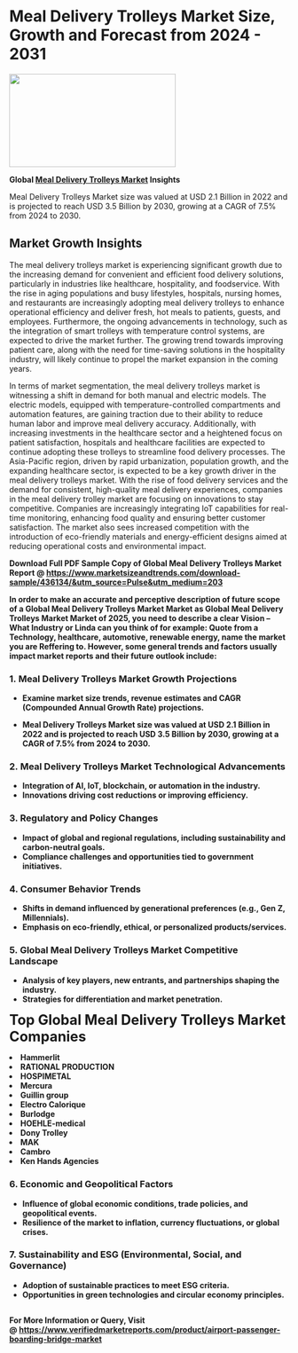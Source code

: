 <H1>Meal Delivery Trolleys Market Size, Growth and Forecast from 2024 - 2031</H1><img class="aligncenter size-medium wp-image-584254" src="https://thirdeyenews.in/wp-content/uploads/2024/09/Global-Market-Research-300x168.jpeg" alt="" width="300" height="168" /><p><strong>Global&nbsp;<a href="https://www.marketsizeandtrends.com/download-sample/436134/&amp;utm_source=Pulse&amp;utm_medium=203">Meal Delivery Trolleys Market</a> Insights</strong></p><p>Meal Delivery Trolleys Market size was valued at USD 2.1 Billion in 2022 and is projected to reach USD 3.5 Billion by 2030, growing at a CAGR of 7.5% from 2024 to 2030.</p><p><h2>Market Growth Insights</h2> <p>The meal delivery trolleys market is experiencing significant growth due to the increasing demand for convenient and efficient food delivery solutions, particularly in industries like healthcare, hospitality, and foodservice. With the rise in aging populations and busy lifestyles, hospitals, nursing homes, and restaurants are increasingly adopting meal delivery trolleys to enhance operational efficiency and deliver fresh, hot meals to patients, guests, and employees. Furthermore, the ongoing advancements in technology, such as the integration of smart trolleys with temperature control systems, are expected to drive the market further. The growing trend towards improving patient care, along with the need for time-saving solutions in the hospitality industry, will likely continue to propel the market expansion in the coming years.</p> <p><strong></strong></p> <p>In terms of market segmentation, the meal delivery trolleys market is witnessing a shift in demand for both manual and electric models. The electric models, equipped with temperature-controlled compartments and automation features, are gaining traction due to their ability to reduce human labor and improve meal delivery accuracy. Additionally, with increasing investments in the healthcare sector and a heightened focus on patient satisfaction, hospitals and healthcare facilities are expected to continue adopting these trolleys to streamline food delivery processes. The Asia-Pacific region, driven by rapid urbanization, population growth, and the expanding healthcare sector, is expected to be a key growth driver in the meal delivery trolleys market. With the rise of food delivery services and the demand for consistent, high-quality meal delivery experiences, companies in the meal delivery trolley market are focusing on innovations to stay competitive. Companies are increasingly integrating IoT capabilities for real-time monitoring, enhancing food quality and ensuring better customer satisfaction. The market also sees increased competition with the introduction of eco-friendly materials and energy-efficient designs aimed at reducing operational costs and environmental impact. <p><strong></p><p><span class=""><strong>Download Full PDF Sample Copy of Global Meal Delivery Trolleys Market Report</strong> @ <a href="https://www.marketsizeandtrends.com/download-sample/436134/&amp;utm_source=Pulse&amp;utm_medium=203" target="_blank">https://www.marketsizeandtrends.com/download-sample/436134/&amp;utm_source=Pulse&amp;utm_medium=203</a></span></p><p>In order to make an accurate and perceptive description of future scope of a Global&nbsp;Meal Delivery Trolleys Market Market as Global&nbsp;Meal Delivery Trolleys Market Market of 2025, you need to describe a clear Vision &ndash; What Industry or Linda can you think of for example: Quote from a Technology, healthcare, automotive, renewable energy, name the market you are Reffering to. However, some general trends and factors usually impact market reports and their future outlook include:</p><h3>1.&nbsp;<strong>Meal Delivery Trolleys Market Growth Projections</strong></h3><ul><li>Examine market size trends, revenue estimates and CAGR (Compounded Annual Growth Rate) projections.</li><li><p>Meal Delivery Trolleys Market size was valued at USD 2.1 Billion in 2022 and is projected to reach USD 3.5 Billion by 2030, growing at a CAGR of 7.5% from 2024 to 2030.</p></li></ul><h3>2.&nbsp;<strong>Meal Delivery Trolleys Market Technological Advancements</strong></h3><ul><li>Integration of AI, IoT, blockchain, or automation in the industry.</li><li>Innovations driving cost reductions or improving efficiency.</li></ul><h3>3.&nbsp;<strong>Regulatory and Policy Changes</strong></h3><ul><li>Impact of global and regional regulations, including sustainability and carbon-neutral goals.</li><li>Compliance challenges and opportunities tied to government initiatives.</li></ul><h3>4.&nbsp;<strong>Consumer Behavior Trends</strong></h3><ul><li>Shifts in demand influenced by generational preferences (e.g., Gen Z, Millennials).</li><li>Emphasis on eco-friendly, ethical, or personalized products/services.</li></ul><h3>5.&nbsp;<strong>Global Meal Delivery Trolleys Market Competitive Landscape</strong></h3><ul><li>Analysis of key players, new entrants, and partnerships shaping the industry.</li><li>Strategies for differentiation and market penetration.</li></ul><p data-pm-slice="1 1 []"><span style="color: inherit; font-family: inherit; font-size: 25px;">Top Global Meal Delivery Trolleys Market Companies</span></p><div class="" data-test-id=""><p><li>Hammerlit</li><li> RATIONAL PRODUCTION</li><li> HOSPIMETAL</li><li> Mercura</li><li> Guillin group</li><li> Electro Calorique</li><li> Burlodge</li><li> HOEHLE-medical</li><li> Dony Trolley</li><li> MAK</li><li> Cambro</li><li> Ken Hands Agencies</li></p></div><h3>6.&nbsp;<strong>Economic and Geopolitical Factors</strong></h3><ul><li>Influence of global economic conditions, trade policies, and geopolitical events.</li><li>Resilience of the market to inflation, currency fluctuations, or global crises.</li></ul><h3>7.&nbsp;<strong>Sustainability and ESG (Environmental, Social, and Governance)</strong></h3><ul><li>Adoption of sustainable practices to meet ESG criteria.</li><li>Opportunities in green technologies and circular economy principles.</li></ul><h2><strong style="font-size: 14px;">For More Information or Query, Visit @&nbsp;</strong><a style="background-color: #ffffff; font-size: 14px;" href="https://www.marketsizeandtrends.com/report/meal-delivery-trolleys-market/" target="_blank">https://www.verifiedmarketreports.com/product/airport-passenger-boarding-bridge-market</a></h2>
